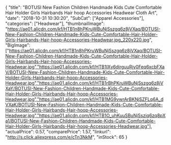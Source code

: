 {
	"title": "BOTUSI New Fashion Children Handmade Kids Cute Comfortable Hair Holder Girls Hairbands Hair hoop Accessories Headwear Cloth Art",
	"date": "2018-10-31 10:30:20",
	"SubCat": ["Apparel Accessories"],
	"categories": ["Headwear"],
	"thumbnailImage": "https://ae01.alicdn.com/kf/HTB1n8hPKruWBuNjSszgq6z8jVXaq/BOTUSI-New-Fashion-Children-Handmade-Kids-Cute-Comfortable-Hair-Holder-Girls-Hairbands-Hair-hoop-Accessories-Headwear.jpg_220x220.jpg",
	"BigImage": ["https://ae01.alicdn.com/kf/HTB1n8hPKruWBuNjSszgq6z8jVXaq/BOTUSI-New-Fashion-Children-Handmade-Kids-Cute-Comfortable-Hair-Holder-Girls-Hairbands-Hair-hoop-Accessories-Headwear.jpg","https://ae01.alicdn.com/kf/HTB1IXy6djrguuRjy0Feq6xcbFXaV/BOTUSI-New-Fashion-Children-Handmade-Kids-Cute-Comfortable-Hair-Holder-Girls-Hairbands-Hair-hoop-Accessories-Headwear.jpg","https://ae01.alicdn.com/kf/HTB1rBhPKruWBuNjSszgq6z8jVXaY/BOTUSI-New-Fashion-Children-Handmade-Kids-Cute-Comfortable-Hair-Holder-Girls-Hairbands-Hair-hoop-Accessories-Headwear.jpg","https://ae01.alicdn.com/kf/HTB1MG9vwrArBKNjSZFLq6A_dVXaK/BOTUSI-New-Fashion-Children-Handmade-Kids-Cute-Comfortable-Hair-Holder-Girls-Hairbands-Hair-hoop-Accessories-Headwear.jpg","https://ae01.alicdn.com/kf/HTB1O_uhKuuSBuNjSsziq6zq8pXa1/BOTUSI-New-Fashion-Children-Handmade-Kids-Cute-Comfortable-Hair-Holder-Girls-Hairbands-Hair-hoop-Accessories-Headwear.jpg"],
	"actualPrice": 0.57,
	"comparePrice": 1.57,
	"linkurl": "http://s.click.aliexpress.com/e/cTn3NkM",
	"inStock": 65
}
